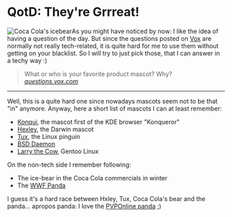 # QotD: They're Grrreat!

<img class="left" src="http://zerokspot.com/uploads/mascots_wintercoke.jpg" alt="Coca Cola's icebear"/>As you might have noticed by now: I like the idea of having a question of the day. But since the questions posted on [Vox](http://questions.vox.com/) are normally not really tech-related, it is quite hard for me to use them without getting on your blacklist. So I will try to just pick those, that I can answer in a techy way :)

<blockquote>
What or who is your favorite product mascot? Why?
<cite><a href="http://questions.vox.com/library/post/qotd-theyre-grrreat.html">questions.vox.com</a></cite>
</blockquote>



-------------------------------



Well, this is a quite hard one since nowadays mascots seem not to be that "in" anymore. Anyway, here a short list of mascots I can at least remember:

* [Konqui](http://lists.kde.org/?l=kde-announce&m=92490116402523&w=2), the mascot first of the KDE browser "Konqueror"
* [Hexley](http://www.hexley.com/), the Darwin mascot
* [Tux](http://www.isc.tamu.edu/~lewing/linux/), the Linux pinguin
* [BSD Daemon](http://www.freebsd.org/art.html)
* [Larry the Cow](http://www.gentoo.org/main/en/about.xml), Gentoo Linux

On the non-tech side I remember following:

* The ice-bear in the Coca Cola commercials in winter
* The [WWF Panda](http://www.wwf.org/)

I guess it's a hard race between Hxley, Tux, Coca Cola's bear and the panda... apropos panda: I love the [PVPOnline panda](http://www.pvponline.com/archive.php3?archive=20030413) ;)